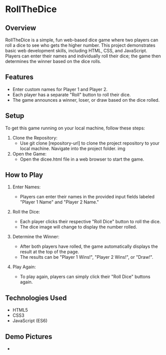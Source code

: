 # RollTheDice 
## Overview
RollTheDice is a simple, fun web-based dice game where two players can roll a dice to see who gets the higher number. This project demonstrates basic web development skills, including HTML, CSS, and JavaScript. Players can enter their names and individually roll their dice; the game then determines the winner based on the dice rolls.

## Features
- Enter custom names for Player 1 and Player 2.
- Each player has a separate "Roll" button to roll their dice.
- The game announces a winner, loser, or draw based on the dice rolled.

## Setup
To get this game running on your local machine, follow these steps:

1. Clone the Repository:
    - Use git clone [repository-url] to clone the project repository to your local machine.
Navigate into the project folder.
img
2. Open the Game:
    - Open the dicee.html file in a web browser to start the game.

## How to Play
1. Enter Names:
    - Players can enter their names in the provided input fields labeled "Player 1 Name" and "Player 2 Name."

2. Roll the Dice:
    - Each player clicks their respective "Roll Dice" button to roll the dice.
    - The dice image will change to display the number rolled.

3. Determine the Winner:
    - After both players have rolled, the game automatically displays the result at the top of the page.
    - The results can be "Player 1 Wins!", "Player 2 Wins!", or "Draw!".

4. Play Again:
    - To play again, players can simply click their "Roll Dice" buttons again.

## Technologies Used
- HTML5
- CSS3
- JavaScript (ES6)

## Demo Pictures
- 